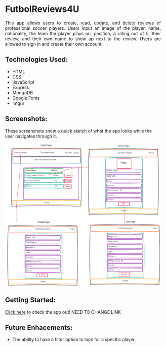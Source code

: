 # **FutbolReviews4U**
<div style="text-align: justify"> This app allows users to create, read, update, and delete reviews of professional soccer players. Users input an image of the player, name, nationality, the team the player plays on, position, a rating out of 5, their review, and their own name to show up next to the review. Users are allowed to sign in and create their own account. </div>

## Technologies Used:
- HTML
- CSS
- JavaScript
- Express
- MongoDB
- Google Fonts
- Imgur

## Screenshots:
These screenshots show a quick sketch of what the app looks while the user navigates through it.

![FutbolReviews4U wireframe](images/WireFrame.png)

## Getting Started:
[Click here](https://pick-your-poison1.vercel.app/) to check the app out! NEED TO CHANGE LINK

## Future Enhacements:
- The ability to have a filter option to look for a specific player.